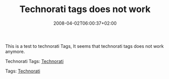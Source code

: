 ﻿---
title: "Technorati tags does not work"
description: ""
date: 2008-04-02T06:00:37+02:00
draft: false
tags: []
categories: [General]
---
This is a test to technorati Tags, It seems that technorati tags does not work anymore.

Technorati Tags: [Technorati](http://technorati.com/tags/Technorati)

Tags: [Technorati](http://technorati.com/tag/Technorati)
